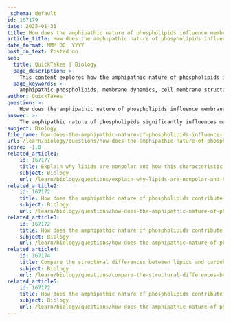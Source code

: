 ```yaml
---
_schema: default
id: 167179
date: 2025-01-31
title: How does the amphipathic nature of phospholipids influence membrane dynamics?
article_title: How does the amphipathic nature of phospholipids influence membrane dynamics?
date_format: MMM DD, YYYY
post_on_text: Posted on
seo:
  title: QuickTakes | Biology
  page_description: >-
    This content explores how the amphipathic nature of phospholipids influences the structure and dynamics of cell membranes, including bilayer formation, selective permeability, fluidity, protein interactions, and cellular processes.
  page_keywords: >-
    amphipathic phospholipids, membrane dynamics, cell membrane structure, bilayer formation, selective permeability, membrane fluidity, interaction with membrane proteins, dynamic cellular processes, lipid bilayer, cellular homeostasis, nutrient uptake, exocytosis, endocytosis
author: QuickTakes
question: >-
    How does the amphipathic nature of phospholipids influence membrane dynamics?
answer: >-
    The amphipathic nature of phospholipids significantly influences membrane dynamics in several key ways:\n\n1. **Formation of Bilayers**: Phospholipids consist of a hydrophilic (water-attracting) head and two hydrophobic (water-repelling) tails. This unique structure allows them to spontaneously arrange themselves into a bilayer when placed in an aqueous environment. The hydrophilic heads face outward towards the water, while the hydrophobic tails face inward, away from the water. This bilayer formation is fundamental to the structure of cell membranes, creating a barrier that separates the internal cellular environment from the external surroundings.\n\n2. **Selective Permeability**: The arrangement of phospholipids in a bilayer creates a semi-permeable membrane that regulates the entry and exit of substances. The hydrophobic core of the bilayer acts as a barrier to most polar and charged molecules, while allowing nonpolar molecules to pass through more easily. This selective permeability is crucial for maintaining cellular homeostasis and controlling the internal environment of the cell.\n\n3. **Membrane Fluidity**: The amphipathic nature of phospholipids contributes to the fluidity of the membrane. The presence of unsaturated fatty acids in the phospholipid tails introduces kinks that prevent tight packing, enhancing fluidity. Cholesterol, which intercalates between phospholipids, further modulates this fluidity by preventing the membrane from becoming too rigid at low temperatures and too fluid at high temperatures. This fluidity is essential for the proper functioning of membrane proteins and for facilitating the movement of substances in and out of the cell.\n\n4. **Interaction with Membrane Proteins**: The amphipathic nature of phospholipids also facilitates the integration of integral and peripheral proteins within the membrane. These proteins are essential for various functions such as transport, signaling, and cell recognition. The dynamic nature of the phospholipid bilayer allows for the lateral movement of these proteins, which is critical for their functionality.\n\n5. **Dynamic Cellular Processes**: The fluid and flexible nature of the phospholipid bilayer supports various cellular processes, including endocytosis and exocytosis, where the membrane can change shape to engulf substances or release them. This dynamic capability is vital for nutrient uptake, waste removal, and communication with other cells.\n\nIn summary, the amphipathic nature of phospholipids is fundamental to the structure and function of cell membranes, enabling the formation of bilayers that provide barriers, facilitate selective permeability, and support the dynamic nature of cellular processes.
subject: Biology
file_name: how-does-the-amphipathic-nature-of-phospholipids-influence-membrane-dynamics.md
url: /learn/biology/questions/how-does-the-amphipathic-nature-of-phospholipids-influence-membrane-dynamics
score: -1.0
related_article1:
    id: 167177
    title: Explain why lipids are nonpolar and how this characteristic affects their biological functions.
    subject: Biology
    url: /learn/biology/questions/explain-why-lipids-are-nonpolar-and-how-this-characteristic-affects-their-biological-functions
related_article2:
    id: 167172
    title: How does the amphipathic nature of phospholipids contribute to their role in membrane formation?
    subject: Biology
    url: /learn/biology/questions/how-does-the-amphipathic-nature-of-phospholipids-contribute-to-their-role-in-membrane-formation
related_article3:
    id: 167172
    title: How does the amphipathic nature of phospholipids contribute to their role in membrane formation?
    subject: Biology
    url: /learn/biology/questions/how-does-the-amphipathic-nature-of-phospholipids-contribute-to-their-role-in-membrane-formation
related_article4:
    id: 167174
    title: Compare the structural differences between lipids and carbohydrates.
    subject: Biology
    url: /learn/biology/questions/compare-the-structural-differences-between-lipids-and-carbohydrates
related_article5:
    id: 167172
    title: How does the amphipathic nature of phospholipids contribute to their role in membrane formation?
    subject: Biology
    url: /learn/biology/questions/how-does-the-amphipathic-nature-of-phospholipids-contribute-to-their-role-in-membrane-formation
---
```


&nbsp;